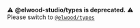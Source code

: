 :warning: **@elwood-studio/types is deprecated.** :warning:<br/>
Please switch to [`@elwood/types`](https://www.npmjs.com/package/@elwood/types)
